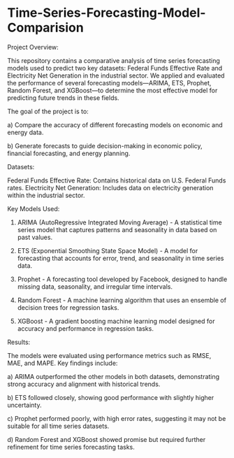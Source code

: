 # Time-Series-Forecasting-Model-Comparision
Project Overview:

This repository contains a comparative analysis of time series forecasting models used to predict two key datasets: Federal Funds Effective Rate and Electricity Net Generation in the industrial sector. We applied and evaluated the performance of several forecasting models—ARIMA, ETS, Prophet, Random Forest, and XGBoost—to determine the most effective model for predicting future trends in these fields.

The goal of the project is to:

a) Compare the accuracy of different forecasting models on economic and energy data.

b) Generate forecasts to guide decision-making in economic policy, financial forecasting, and energy planning.

Datasets:

Federal Funds Effective Rate: Contains historical data on U.S. Federal Funds rates.
Electricity Net Generation: Includes data on electricity generation within the industrial sector.

Key Models Used:

1. ARIMA (AutoRegressive Integrated Moving Average) - 
A statistical time series model that captures patterns and seasonality in data based on past values.

2. ETS (Exponential Smoothing State Space Model) - 
A model for forecasting that accounts for error, trend, and seasonality in time series data.

3. Prophet - 
A forecasting tool developed by Facebook, designed to handle missing data, seasonality, and irregular time intervals.

4. Random Forest - 
A machine learning algorithm that uses an ensemble of decision trees for regression tasks.

5. XGBoost -
A gradient boosting machine learning model designed for accuracy and performance in regression tasks.

Results:

The models were evaluated using performance metrics such as RMSE, MAE, and MAPE. Key findings include:

a) ARIMA outperformed the other models in both datasets, demonstrating strong accuracy and alignment with historical trends.

b) ETS followed closely, showing good performance with slightly higher uncertainty.

c) Prophet performed poorly, with high error rates, suggesting it may not be suitable for all time series datasets.

d) Random Forest and XGBoost showed promise but required further refinement for time series forecasting tasks.

